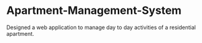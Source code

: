 # Apartment-Management-System
Designed a web application to manage day to day activities of a residential apartment.
